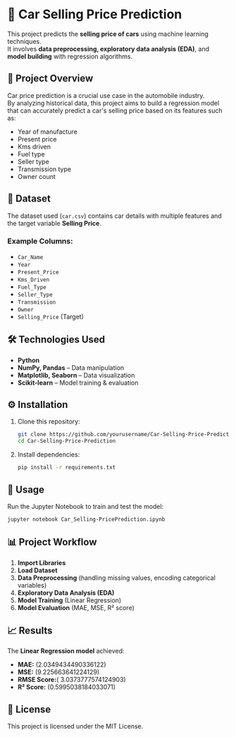 # 🚗 Car Selling Price Prediction

This project predicts the **selling price of cars** using machine learning techniques.  
It involves **data preprocessing, exploratory data analysis (EDA)**, and **model building** with regression algorithms.

## 📌 Project Overview
Car price prediction is a crucial use case in the automobile industry.  
By analyzing historical data, this project aims to build a regression model that can accurately predict a car's selling price based on its features such as:

- Year of manufacture  
- Present price  
- Kms driven  
- Fuel type  
- Seller type  
- Transmission type  
- Owner count  

## 📂 Dataset
The dataset used (`car.csv`) contains car details with multiple features and the target variable **Selling Price**.

### Example Columns:
- `Car_Name`  
- `Year`  
- `Present_Price`  
- `Kms_Driven`  
- `Fuel_Type`  
- `Seller_Type`  
- `Transmission`  
- `Owner`  
- `Selling_Price` (Target)

## 🛠️ Technologies Used
- **Python**  
- **NumPy, Pandas** – Data manipulation  
- **Matplotlib, Seaborn** – Data visualization  
- **Scikit-learn** – Model training & evaluation  

## ⚙️ Installation
1. Clone this repository:
   ```bash
   git clone https://github.com/yourusername/Car-Selling-Price-Prediction.git
   cd Car-Selling-Price-Prediction
   ```
2. Install dependencies:
   ```bash
   pip install -r requirements.txt
   ```

## 🚀 Usage
Run the Jupyter Notebook to train and test the model:
```bash
jupyter notebook Car_Selling-PricePrediction.ipynb
```

## 📊 Project Workflow
1. **Import Libraries**  
2. **Load Dataset**  
3. **Data Preprocessing** (handling missing values, encoding categorical variables)  
4. **Exploratory Data Analysis (EDA)**  
5. **Model Training** (Linear Regression)  
6. **Model Evaluation** (MAE, MSE, R² score)  

## 📈 Results
The **Linear Regression model** achieved:
- **MAE:** (2.0349434490336122)  
- **MSE:** (9.225663641224129)  
- **RMSE Score:**( 3.0373777574124903) 
- **R² Score:** (0.5995038184033071)  

## 📜 License
This project is licensed under the MIT License.
